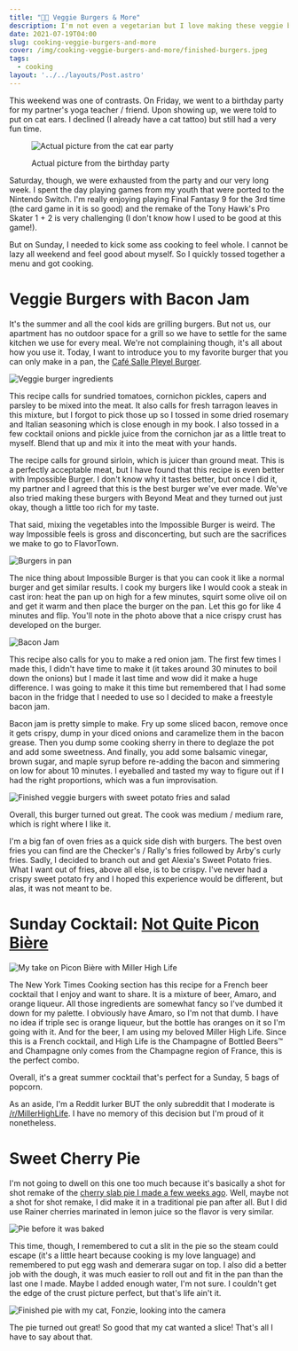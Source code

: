 ```yaml
---
title: "👨‍🍳 Veggie Burgers & More"
description: I'm not even a vegetarian but I love making these veggie burgers
date: 2021-07-19T04:00
slug: cooking-veggie-burgers-and-more
cover: /img/cooking-veggie-burgers-and-more/finished-burgers.jpeg
tags:
  - cooking
layout: '../../layouts/Post.astro'
---
```


This weekend was one of contrasts. On Friday, we went to a birthday party for my partner's yoga teacher / friend. Upon
showing up, we were told to put on cat ears. I declined (I already have a cat tattoo) but still had a very fun time.

<figure>

![Actual picture from the cat ear party](/img/cooking-veggie-burgers-and-more/put-on-cat-ears.png)

<figcaption>Actual picture from the birthday party</figcaption>
</figure>

Saturday, though, we were exhausted from the party and our very long week. I spent the day playing games from my youth
that were ported to the Nintendo Switch. I'm really enjoying playing Final Fantasy 9 for the 3rd time (the card game in
it is so good) and the remake of the Tony Hawk's Pro Skater 1 + 2 is very challenging (I don't know how I used to be
good at this game!).

But on Sunday, I needed to kick some ass cooking to feel whole. I cannot be lazy all weekend and feel good about myself.
So I quickly tossed together a menu and got cooking.

<!-- excerpt -->

# Veggie Burgers with Bacon Jam

It's the summer and all the cool kids are grilling burgers. But not us, our apartment has no outdoor space for a grill
so we have to settle for the same kitchen we use for every meal. We're not complaining though, it's all about how you
use it. Today, I want to introduce you to my favorite burger that you can only make in a pan, the
[Café Salle Pleyel Burger][burger-recipe].

![Veggie burger ingredients](/img/cooking-veggie-burgers-and-more/veggie-burger-ingredients.jpg)

This recipe calls for sundried tomatoes, cornichon pickles, capers and parsley to be mixed into the meat. It also calls
for fresh tarragon leaves in this mixture, but I forgot to pick those up so I tossed in some dried rosemary and Italian
seasoning which is close enough in my book. I also tossed in a few cocktail onions and pickle juice from the cornichon
jar as a little treat to myself. Blend that up and mix it into the meat with your hands.

The recipe calls for ground sirloin, which is juicer than ground meat. This is a perfectly acceptable meat, but I have
found that this recipe is even better with Impossible Burger. I don't know why it tastes better, but once I did it,
my partner and I agreed that this is the best burger we've ever made. We've also tried making these burgers with Beyond
Meat and they turned out just okay, though a little too rich for my taste.

That said, mixing the vegetables into the Impossible Burger is weird. The way Impossible feels is gross and
disconcerting, but such are the sacrifices we make to go to FlavorTown.

![Burgers in pan](/img/cooking-veggie-burgers-and-more/burgers-in-pan.jpeg)

The nice thing about Impossible Burger is that you can cook it like a normal burger and get similar results. I cook my
burgers like I would cook a steak in cast iron: heat the pan up on high for a few minutes, squirt some olive oil on and
get it warm and then place the burger on the pan. Let this go for like 4 minutes and flip. You'll note in the photo
above that a nice crispy crust has developed on the burger.

![Bacon Jam](/img/cooking-veggie-burgers-and-more/bacon-jam.jpg)

This recipe also calls for you to make a red onion jam. The first few times I made this, I didn't have time to make it
(it takes around 30 minutes to boil down the onions) but I made it last time and wow did it make a huge difference.
I was going to make it this time but remembered that I had some bacon in the fridge that I needed to use so I decided to
make a freestyle bacon jam.

Bacon jam is pretty simple to make. Fry up some sliced bacon, remove once it gets crispy, dump in your diced onions and
caramelize them in the bacon grease. Then you dump some cooking sherry in there to deglaze the pot and add some
sweetness. And finally, you add some balsamic vinegar, brown sugar, and maple syrup before re-adding the bacon and
simmering on low for about 10 minutes. I eyeballed and tasted my way to figure out if I had the right proportions, which
was a fun improvisation.

![Finished veggie burgers with sweet potato fries and salad](/img/cooking-veggie-burgers-and-more/finished-burgers.jpeg)

Overall, this burger turned out great. The cook was medium / medium rare, which is right where I like it.

I'm a big fan of oven fries as a quick side dish with burgers. The best oven fries you can find are the Checker's
/ Rally's fries followed by Arby's curly fries. Sadly, I decided to branch out and get Alexia's Sweet Potato fries. What
I want out of fries, above all else, is to be crispy. I've never had a crispy sweet potato fry and I hoped this
experience would be different, but alas, it was not meant to be.

# Sunday Cocktail: [Not Quite Picon Bière](https://cooking.nytimes.com/recipes/1021353-not-quite-picon-biere)

![My take on Picon Bière with Miller High Life](/img/cooking-veggie-burgers-and-more/picon-biere.jpeg)

The New York Times Cooking section has this recipe for a French beer cocktail that I enjoy and want to share. It is
a mixture of beer, Amaro, and orange liqueur. All those ingredients are somewhat fancy so I've dumbed it down for my
palette. I obviously have Amaro, so I'm not that dumb. I have no idea if triple sec is orange liqueur, but the bottle
has oranges on it so I'm going with it. And for the beer, I am using my beloved Miller High Life. Since this is
a French cocktail, and High Life is the Champagne of Bottled Beers™️  and Champagne only comes from the Champagne region
of France, this is the perfect combo.

Overall, it's a great summer cocktail that's perfect for a Sunday, 5 bags of popcorn.

As an aside, I'm a Reddit lurker BUT the only subreddit that I moderate is [/r/MillerHighLife][r-millerhighlife]. I have
no memory of this decision but I'm proud of it nonetheless.

# Sweet Cherry Pie

I'm not going to dwell on this one too much because it's basically a shot for shot remake of the [cherry slab pie I made
a few weeks ago](/blog/cooking-cherry-slab-pie-hot-sauce-shrimp-cheesy-polenta). Well, maybe not a shot for shot remake,
I did make it in a traditional pie pan after all. But I did use Rainer cherries marinated in lemon juice so the flavor
is very similar.

![Pie before it was baked](/img/cooking-veggie-burgers-and-more/pie-prep.jpg)

This time, though, I remembered to cut a slit in the pie so the steam could escape (it's a little heart because cooking
is my love language) and remembered to put egg wash and demerara sugar on top. I also did a better job with the dough,
it was much easier to roll out and fit in the pan than the last one I made. Maybe I added enough water, I'm not sure.
I couldn't get the edge of the crust picture perfect, but that's life ain't it.

![Finished pie with my cat, Fonzie, looking into the camera](/img/cooking-veggie-burgers-and-more/finished-pie.jpeg)

The pie turned out great! So good that my cat wanted a slice! That's all I have to say about that.

[burger-recipe]: https://cooking.nytimes.com/recipes/1018105-cafe-salle-pleyel-burger
[r-millerhighlife]: https://www.reddit.com/r/MillerHighLife/
